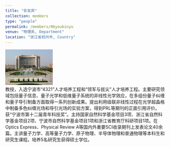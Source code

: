 ```yaml
---
title: "俞友宾"
collection: members
type: "people"
permalink: /members/06youbinyu
venue: "物理系, Department"
location: "浙江省杭州市, Country"
---
```


<img src='/images/profile.png' width='150' ><br>
教授，入选宁波市“4321”人才培养工程和“领军与拔尖”人才培养工程。主要研究领域包括量子信息、量子光学和低维量子系统的非线性光学效应，在多组份量子纠缠和量子导引制备方面取得一系列创新成果。提出利用级联非线性过程在光学超晶格中制备多色纠缠光场和导引光场的实验方案，得到PRL等期刊的正面引用评价。获“宁波市第十二届青年科技奖”。主持国家自然科学基金项目3项、浙江省自然科学基金项目2项、宁波市自然科学基金项目1项和浙江省教育厅科研项目1项。在Optics Express、Physical Review A等国内外重要SCI收录期刊上发表论文40余篇。主讲量子力学、高等量子力学、原子物理、半导体物理和普通物理等本科生和研究生课程。培养5名研究生获得硕士学位。

